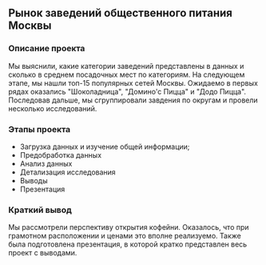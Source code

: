 ## Рынок заведений общественного питания Москвы
### Описание проекта
Мы выяснили, какие категории заведений представлены в данных и сколько в среднем посадочных мест по категориям. На следующем этапе, мы нашли топ-15 популярных сетей Москвы. Ожидаемо в первых рядах оказались "Шоколадница", "Домино'с Пицца" и "Додо Пицца". Последовав дальше, мы сгруппировали завдения по округам и провели несколько исследований.
### Этапы проекта
- Загрузка данных и изучение общей информации;
- Предобработка данных
- Анализ данных
- Детализация исследования
- Выводы
- Презентация
### Краткий вывод
Мы рассмотрели перспективу открытия кофейни. Оказалось, что при грамотном расположении и ценами это вполне реализуемо. Также была подготовлена презентация, в которой кратко представлен весь проект с выводами.
